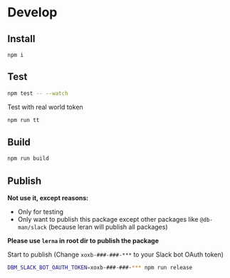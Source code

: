 # Develop

## Install

```
npm i
```

## Test

```sh
npm test -- --watch
```

Test with real world token

```sh
npm run tt
```

## Build

```sh
npm run build
```

## Publish

**Not use it, except reasons:**

- Only for testing
- Only want to publish this package except other packages like `@db-man/slack` (because leran will publish all packages)

**Please use `lerna` in root dir to publish the package**

Start to publish (Change `xoxb-###-###-***` to your Slack bot OAuth token)

```sh
DBM_SLACK_BOT_OAUTH_TOKEN=xoxb-###-###-*** npm run release
```
